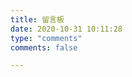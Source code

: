 ```yaml
---
title: 留言板
date: 2020-10-31 10:11:28
type: "comments"
comments: false

---
```

<script async type="text/javascript" src="https://unpkg.com/artitalk"></script>
<div id="artitalk_main"></div>
<script async>
new Artitalk({
    appId: 'o2lydQokojD1IP8EGhex24WU-MdYXbMMI', 
    appKey: '8ykSyPm9CwzCDdR5dbid1AWT' 
})
</script>






